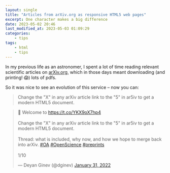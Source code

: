 ```yaml
---
layout: single
title: "Articles from arXiv.org as responsive HTML5 web pages"
excerpt: One character makes a big difference
date: 2023-05-02 20:46
last_modified_at: 2023-05-03 01:09:29
categories:
    - tips
tags:
    - html
    - tips
---
```


In my previous life as an astronomer,
I spent a lot of time reading relevant scientific articles on [arXiv.org](https://arXiv.org),
which in those days meant downloading (and printing! 😱) lots of pdfs.

So it was nice to see an evolution of this service – now you can:

> Change the "X" in any arXiv article link to the "5" in ar5iv to get a modern HTML5 document.

<blockquote class="twitter-tweet">
<p lang="en" dir="ltr">
📢 Welcome to <a href="https://t.co/YKX9oX7hp4">https://t.co/YKX9oX7hp4</a>
<br><br>
Change the &quot;X&quot; in any arXiv article link to the &quot;5&quot; in ar5iv
to get a modern HTML5 document.
<br><br>
Thread: what is included, why now, and how we hope to merge back into arXiv.
<a href="https://twitter.com/hashtag/OA?src=hash&amp;ref_src=twsrc%5Etfw">#OA</a>
<a href="https://twitter.com/hashtag/OpenScience?src=hash&amp;ref_src=twsrc%5Etfw">#OpenScience</a>
<a href="https://twitter.com/hashtag/preprints?src=hash&amp;ref_src=twsrc%5Etfw">#preprints</a>
<br><br>
1/10</p>&mdash; Deyan Ginev (@dginev)
<a href="https://twitter.com/dginev/status/1488157927001268231?ref_src=twsrc%5Etfw">January 31, 2022</a>
</blockquote>
<script async src="https://platform.twitter.com/widgets.js" charset="utf-8"></script>
